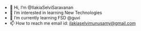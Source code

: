 - 👋 Hi, I’m @IlakiaSelviSaravanan
- 👀 I’m interested in learning New Technologies
- 🌱 I’m currently learning FSD @guvi
- 📫 How to reach me email id: ilakiaselvimunusamy@gmail.com

<!---
IlakiaSelviSaravanan-FSD/IlakiaSelviSaravanan-FSD is a ✨ special ✨ repository because its `README.md` (this file) appears on your GitHub profile.
You can click the Preview link to take a look at your changes.
--->
